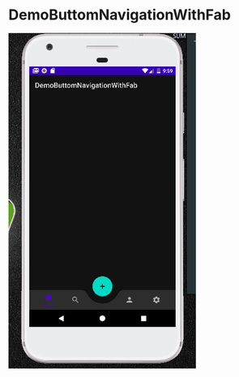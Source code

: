 # DemoButtomNavigationWithFab
![krasivo](https://github.com/amv0107/DemoButtomNavigationWithFab/blob/master/DemoButtomNavigationWithFAB.gif)
